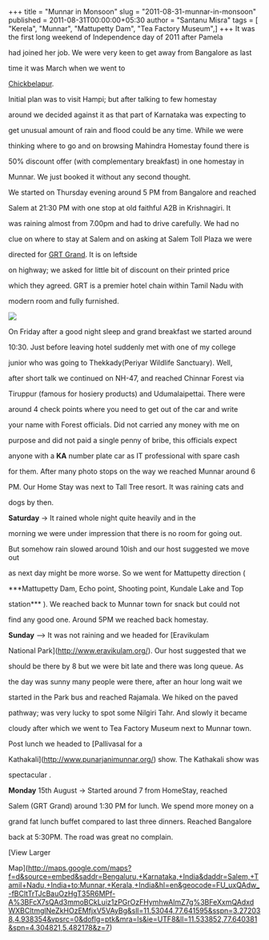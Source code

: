 +++
title = "Munnar in Monsoon"
slug = "2011-08-31-munnar-in-monsoon"
published = 2011-08-31T00:00:00+05:30
author = "Santanu Misra"
tags = [ "Kerela", "Munnar", "Mattupetty Dam", "Tea Factory Museum",]
+++
It was the first long weekend of Independence day of 2011 after Pamela

had joined her job. We were very keen to get away from Bangalore as last

time it was March when we went to

[Chickbelapur](http://blog.santm.com/2011/05/02/chikmagalur/ "Chikmagalur").

Initial plan was to visit Hampi; but after talking to few homestay

around we decided against it as that part of Karnataka was expecting to

get unusual amount of rain and flood could be any time. While we were

thinking where to go and on browsing Mahindra Homestay found there is

50% discount offer (with complementary breakfast) in one homestay in

Munnar. We just booked it without any second thought.



We started on Thursday evening around 5 PM from Bangalore and reached

Salem at 21:30 PM with one stop at old faithful A2B in Krishnagiri. It

was raining almost from 7.00pm and had to drive carefully. We had no

clue on where to stay at Salem and on asking at Salem Toll Plaza we were

directed for [GRT Grand](http://www.grthotels.com/). It is on leftside

on highway; we asked for little bit of discount on their printed price

which they agreed. GRT is a premier hotel chain within Tamil Nadu with

modern room and fully furnished.



  



[![](../images/thumbnails/2011-08-31-munnar-in-monsoon-munnar.jpg)](../images/2011-08-31-munnar-in-monsoon-munnar.jpg)



On Friday after a good night sleep and grand breakfast we started around

10:30. Just before leaving hotel suddenly met with one of my college

junior who was going to Thekkady(Periyar Wildlife Sanctuary). Well,

after short talk we continued on NH-47, and reached Chinnar Forest via

Tiruppur (famous for hosiery products) and Udumalaipettai. There were

around 4 check points where you need to get out of the car and write

your name with Forest officials. Did not carried any money with me on

purpose and did not paid a single penny of bribe, this officials expect

anyone with a **KA** number plate car as IT professional with spare cash

for them. After many photo stops on the way we reached Munnar around 6

PM. Our Home Stay was next to Tall Tree resort. It was raining cats and

dogs by then.



**Saturday** -&gt; It rained whole night quite heavily and in the

morning we were under impression that there is no room for going out.

But somehow rain slowed around 10ish and our host suggested we move out

as next day might be more worse. So we went for Mattupetty direction (

***Mattupetty Dam, Echo point, Shooting point, Kundale Lake and Top

station*** ). We reached back to Munnar town for snack but could not

find any good one. Around 5PM we reached back homestay.



**Sunday** –&gt; It was not raining and we headed for [Eravikulam

National Park](http://www.eravikulam.org/). Our host suggested that we

should be there by 8 but we were bit late and there was long queue. As

the day was sunny many people were there, after an hour long wait we

started in the Park bus and reached Rajamala. We hiked on the paved

pathway; was very lucky to spot some Nilgiri Tahr. And slowly it became

cloudy after which we went to Tea Factory Museum next to Munnar town.

Post lunch we headed to [Pallivasal for a

Kathakali](http://www.punarjanimunnar.org/) show. The Kathakali show was

spectacular .



**Monday** 15th August -&gt; Started around 7 from HomeStay, reached

Salem (GRT Grand) around 1:30 PM for lunch. We spend more money on a

grand fat lunch buffet compared to last three dinners. Reached Bangalore

back at 5:30PM. The road was great no complain.



<span class="small">[View Larger

Map](http://maps.google.com/maps?f=d&source=embed&saddr=Bengaluru,+Karnataka,+India&daddr=Salem,+Tamil+Nadu,+India+to:Munnar,+Kerala,+India&hl=en&geocode=FU_uxQAdw_-fBCltTrTJcBauOzHgT35R6MPf-A%3BFcX7sQAd3mmoBCkLuiz1zPGrOzFHymhwAImZ7g%3BFeXxmQAdxdWXBCltmglNeZkHOzEMfjxV5VAyBg&sll=11.53044,77.641595&sspn=3.272038,4.938354&vpsrc=0&doflg=ptk&mra=ls&ie=UTF8&ll=11.533852,77.640381&spn=4.304821,5.482178&z=7)</span>
